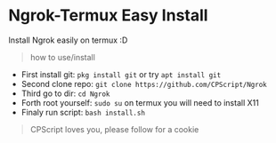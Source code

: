 # Ngrok-Termux Easy Install
Install Ngrok easily on termux :D

> how to use/install

* First install git: `pkg install git` or try `apt install git`
* Second clone repo: `git clone https://github.com/CPScript/Ngrok`
* Third go to dir:   `cd Ngrok`
* Forth root yourself: `sudo su` on termux you will need to install X11
* Finaly run script: `bash install.sh `

> CPScript loves you, please follow for a cookie

